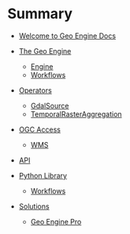# Summary

- [Welcome to Geo Engine Docs](./welcome.md)

- [The Geo Engine]()

  - [Engine]()
  - [Workflows]()

- [Operators](./operators/intro.md)

  - [GdalSource](./operators/gdalsource.md)
  - [TemporalRasterAggregation](./operators/temporalrasteraggregation.md)

- [OGC Access]()

  - [WMS]()

- [API]()

- [Python Library]()

  - [Workflows]()

- [Solutions]()

  - [Geo Engine Pro]()
